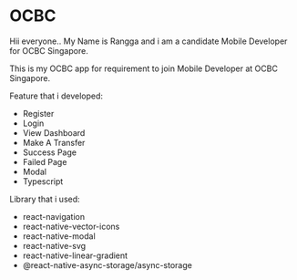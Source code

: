 # OCBC

Hii everyone..
My Name is Rangga and i am a candidate Mobile Developer for OCBC Singapore.

This is my OCBC app for requirement to join Mobile Developer at OCBC Singapore.

Feature that i developed:
 - Register
 - Login
 - View Dashboard
 - Make A Transfer
 - Success Page
 - Failed Page
 - Modal
 - Typescript

Library that i used:
 - react-navigation
 - react-native-vector-icons
 - react-native-modal
 - react-native-svg
 - react-native-linear-gradient
 - @react-native-async-storage/async-storage
